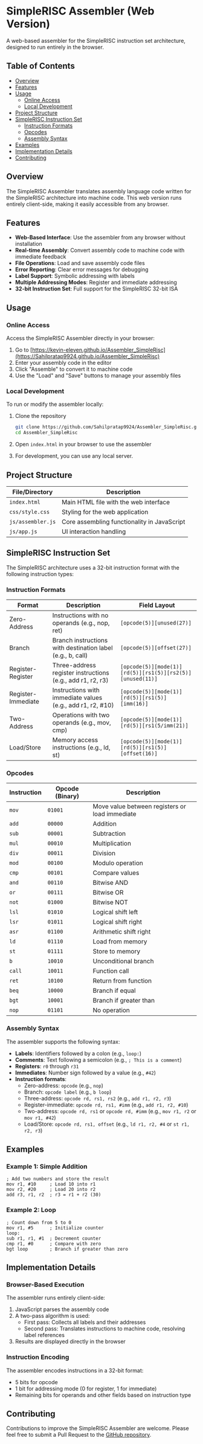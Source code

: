 # SimpleRISC Assembler (Web Version)

A web-based assembler for the SimpleRISC instruction set architecture, designed to run entirely in the browser.

## Table of Contents

- [Overview](#overview)
- [Features](#features)
- [Usage](#usage)
  - [Online Access](#online-access)
  - [Local Development](#local-development)
- [Project Structure](#project-structure)
- [SimpleRISC Instruction Set](#simplerisc-instruction-set)
  - [Instruction Formats](#instruction-formats)
  - [Opcodes](#opcodes)
  - [Assembly Syntax](#assembly-syntax)
- [Examples](#examples)
- [Implementation Details](#implementation-details)
- [Contributing](#contributing)

## Overview

The SimpleRISC Assembler translates assembly language code written for the SimpleRISC architecture into machine code. This web version runs entirely client-side, making it easily accessible from any browser.

## Features

- **Web-Based Interface**: Use the assembler from any browser without installation
- **Real-time Assembly**: Convert assembly code to machine code with immediate feedback
- **File Operations**: Load and save assembly code files
- **Error Reporting**: Clear error messages for debugging
- **Label Support**: Symbolic addressing with labels
- **Multiple Addressing Modes**: Register and immediate addressing
- **32-bit Instruction Set**: Full support for the SimpleRISC 32-bit ISA

## Usage

### Online Access

Access the SimpleRISC Assembler directly in your browser:

1. Go to [https://kevin-eleven.github.io/Assembler_SimpleRisc](https://Sahilpratap9924.github.io/Assembler_SimpleRisc)
2. Enter your assembly code in the editor
3. Click "Assemble" to convert it to machine code
4. Use the "Load" and "Save" buttons to manage your assembly files

### Local Development

To run or modify the assembler locally:

1. Clone the repository

   ```bash
   git clone https://github.com/Sahilpratap9924/Assembler_SimpleRisc.git
   cd Assembler_SimpleRisc
   ```

2. Open `index.html` in your browser to use the assembler

3. For development, you can use any local server.

## Project Structure

| File/Directory    | Description                                 |
| ----------------- | ------------------------------------------- |
| `index.html`      | Main HTML file with the web interface       |
| `css/style.css`   | Styling for the web application             |
| `js/assembler.js` | Core assembling functionality in JavaScript |
| `js/app.js`       | UI interaction handling                     |

## SimpleRISC Instruction Set

The SimpleRISC architecture uses a 32-bit instruction format with the following instruction types:

### Instruction Formats

| Format             | Description                                                | Field Layout                                              |
| ------------------ | ---------------------------------------------------------- | --------------------------------------------------------- |
| Zero-Address       | Instructions with no operands (e.g., nop, ret)             | `[opcode(5)][unused(27)]`                                 |
| Branch             | Branch instructions with destination label (e.g., b, call) | `[opcode(5)][offset(27)]`                                 |
| Register-Register  | Three-address register instructions (e.g., add r1, r2, r3) | `[opcode(5)][mode(1)][rd(5)][rs1(5)][rs2(5)][unused(11)]` |
| Register-Immediate | Instructions with immediate values (e.g., add r1, r2, #10) | `[opcode(5)][mode(1)][rd(5)][rs1(5)][imm(16)]`            |
| Two-Address        | Operations with two operands (e.g., mov, cmp)              | `[opcode(5)][mode(1)][rd(5)][rs1(5/imm(21)]`              |
| Load/Store         | Memory access instructions (e.g., ld, st)                  | `[opcode(5)][mode(1)][rd(5)][rs1(5)][offset(16)]`         |

### Opcodes

| Instruction | Opcode (Binary) | Description                                    |
| ----------- | --------------- | ---------------------------------------------- |
| `mov`       | `01001`         | Move value between registers or load immediate |
| `add`       | `00000`         | Addition                                       |
| `sub`       | `00001`         | Subtraction                                    |
| `mul`       | `00010`         | Multiplication                                 |
| `div`       | `00011`         | Division                                       |
| `mod`       | `00100`         | Modulo operation                               |
| `cmp`       | `00101`         | Compare values                                 |
| `and`       | `00110`         | Bitwise AND                                    |
| `or`        | `00111`         | Bitwise OR                                     |
| `not`       | `01000`         | Bitwise NOT                                    |
| `lsl`       | `01010`         | Logical shift left                             |
| `lsr`       | `01011`         | Logical shift right                            |
| `asr`       | `01100`         | Arithmetic shift right                         |
| `ld`        | `01110`         | Load from memory                               |
| `st`        | `01111`         | Store to memory                                |
| `b`         | `10010`         | Unconditional branch                           |
| `call`      | `10011`         | Function call                                  |
| `ret`       | `10100`         | Return from function                           |
| `beq`       | `10000`         | Branch if equal                                |
| `bgt`       | `10001`         | Branch if greater than                         |
| `nop`       | `01101`         | No operation                                   |

### Assembly Syntax

The assembler supports the following syntax:

- **Labels**: Identifiers followed by a colon (e.g., `loop:`)
- **Comments**: Text following a semicolon (e.g., `; This is a comment`)
- **Registers**: `r0` through `r31`
- **Immediates**: Number sign followed by a value (e.g., `#42`)
- **Instruction formats**:
  - Zero-address: `opcode` (e.g., `nop`)
  - Branch: `opcode label` (e.g., `b loop`)
  - Three-address: `opcode rd, rs1, rs2` (e.g., `add r1, r2, r3`)
  - Register-immediate: `opcode rd, rs1, #imm` (e.g., `add r1, r2, #10`)
  - Two-address: `opcode rd, rs1` or `opcode rd, #imm` (e.g., `mov r1, r2` or `mov r1, #42`)
  - Load/Store: `opcode rd, rs1, offset` (e.g., `ld r1, r2, #4` or `st r1, r2, r3`)

## Examples

### Example 1: Simple Addition

```assembly
; Add two numbers and store the result
mov r1, #10     ; Load 10 into r1
mov r2, #20     ; Load 20 into r2
add r3, r1, r2  ; r3 = r1 + r2 (30)
```

### Example 2: Loop

```assembly
; Count down from 5 to 0
mov r1, #5      ; Initialize counter
loop:
sub r1, r1, #1  ; Decrement counter
cmp r1, #0      ; Compare with zero
bgt loop        ; Branch if greater than zero
```

## Implementation Details

### Browser-Based Execution

The assembler runs entirely client-side:

1. JavaScript parses the assembly code
2. A two-pass algorithm is used:
   - First pass: Collects all labels and their addresses
   - Second pass: Translates instructions to machine code, resolving label references
3. Results are displayed directly in the browser

### Instruction Encoding

The assembler encodes instructions in a 32-bit format:

- 5 bits for opcode
- 1 bit for addressing mode (0 for register, 1 for immediate)
- Remaining bits for operands and other fields based on instruction type

## Contributing

Contributions to improve the SimpleRISC Assembler are welcome. Please feel free to submit a Pull Request to the [GitHub repository](https://github.com/yourusername/Assembler_SimpleRisc).
